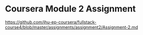 # Coursera Module 2 Assignment
https://github.com/jhu-ep-coursera/fullstack-course4/blob/master/assignments/assignment2/Assignment-2.md
